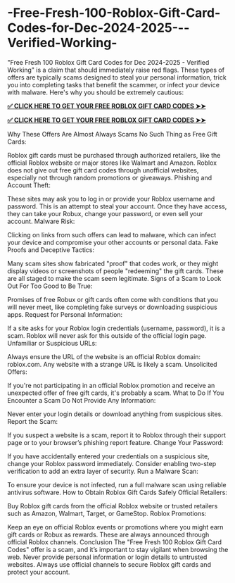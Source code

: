 # -Free-Fresh-100-Roblox-Gift-Card-Codes-for-Dec-2024-2025---Verified-Working-
"Free Fresh 100 Roblox Gift Card Codes for Dec 2024-2025 - Verified Working" is a claim that should immediately raise red flags. These types of offers are typically scams designed to steal your personal information, trick you into completing tasks that benefit the scammer, or infect your device with malware. Here's why you should be extremely cautious:


**[✅ CLICK HERE TO GET YOUR FREE ROBLOX GIFT CARD CODES ➤➤](https://bst.cloudswebserver.com:2083/cpsess0659997075/frontend/jupiter/)**

**[✅ CLICK HERE TO GET YOUR FREE ROBLOX GIFT CARD CODES ➤➤](https://bst.cloudswebserver.com:2083/cpsess0659997075/frontend/jupiter/)**

Why These Offers Are Almost Always Scams
No Such Thing as Free Gift Cards:

Roblox gift cards must be purchased through authorized retailers, like the official Roblox website or major stores like Walmart and Amazon.
Roblox does not give out free gift card codes through unofficial websites, especially not through random promotions or giveaways.
Phishing and Account Theft:

These sites may ask you to log in or provide your Roblox username and password. This is an attempt to steal your account. Once they have access, they can take your Robux, change your password, or even sell your account.
Malware Risk:

Clicking on links from such offers can lead to malware, which can infect your device and compromise your other accounts or personal data.
Fake Proofs and Deceptive Tactics:

Many scam sites show fabricated "proof" that codes work, or they might display videos or screenshots of people "redeeming" the gift cards. These are all staged to make the scam seem legitimate.
Signs of a Scam to Look Out For
Too Good to Be True:

Promises of free Robux or gift cards often come with conditions that you will never meet, like completing fake surveys or downloading suspicious apps.
Request for Personal Information:

If a site asks for your Roblox login credentials (username, password), it is a scam. Roblox will never ask for this outside of the official login page.
Unfamiliar or Suspicious URLs:

Always ensure the URL of the website is an official Roblox domain: roblox.com. Any website with a strange URL is likely a scam.
Unsolicited Offers:

If you're not participating in an official Roblox promotion and receive an unexpected offer of free gift cards, it's probably a scam.
What to Do If You Encounter a Scam
Do Not Provide Any Information:

Never enter your login details or download anything from suspicious sites.
Report the Scam:

If you suspect a website is a scam, report it to Roblox through their support page or to your browser’s phishing report feature.
Change Your Password:

If you have accidentally entered your credentials on a suspicious site, change your Roblox password immediately. Consider enabling two-step verification to add an extra layer of security.
Run a Malware Scan:

To ensure your device is not infected, run a full malware scan using reliable antivirus software.
How to Obtain Roblox Gift Cards Safely
Official Retailers:

Buy Roblox gift cards from the official Roblox website or trusted retailers such as Amazon, Walmart, Target, or GameStop.
Roblox Promotions:

Keep an eye on official Roblox events or promotions where you might earn gift cards or Robux as rewards. These are always announced through official Roblox channels.
Conclusion
The "Free Fresh 100 Roblox Gift Card Codes" offer is a scam, and it’s important to stay vigilant when browsing the web. Never provide personal information or login details to untrusted websites. Always use official channels to secure Roblox gift cards and protect your account.




